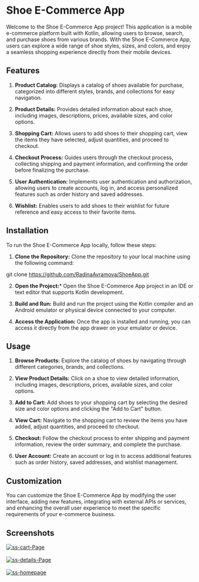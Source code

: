 # Shoe E-Commerce App
Welcome to the Shoe E-Commerce App project! This application is a mobile e-commerce platform built with Kotlin, allowing users to browse, search, and purchase shoes from various brands. With the Shoe E-Commerce App, users can explore a wide range of shoe styles, sizes, and colors, and enjoy a seamless shopping experience directly from their mobile devices.

## Features
1. **Product Catalog:** Displays a catalog of shoes available for purchase, categorized into different styles, brands, and collections for easy navigation.

2. **Product Details:** Provides detailed information about each shoe, including images, descriptions, prices, available sizes, and color options.

3. **Shopping Cart:** Allows users to add shoes to their shopping cart, view the items they have selected, adjust quantities, and proceed to checkout.

4. **Checkout Process:** Guides users through the checkout process, collecting shipping and payment information, and confirming the order before finalizing the purchase.

5. **User Authentication:** Implements user authentication and authorization, allowing users to create accounts, log in, and access personalized features such as order history and saved addresses.

6. **Wishlist:** Enables users to add shoes to their wishlist for future reference and easy access to their favorite items.

## Installation
To run the Shoe E-Commerce App locally, follow these steps:

1. **Clone the Repository:** Clone the repository to your local machine using the following command:

git clone https://github.com/RadinaAvramova/ShoeApp.git

2. **Open the Project:*** Open the Shoe E-Commerce App project in an IDE or text editor that supports Kotlin development.

3. **Build and Run:** Build and run the project using the Kotlin compiler and an Android emulator or physical device connected to your computer.

4. **Access the Application:** Once the app is installed and running, you can access it directly from the app drawer on your emulator or device.

## Usage
1. **Browse Products:** Explore the catalog of shoes by navigating through different categories, brands, and collections.

2. **View Product Details:** Click on a shoe to view detailed information, including images, descriptions, prices, available sizes, and color options.

3. **Add to Cart:** Add shoes to your shopping cart by selecting the desired size and color options and clicking the "Add to Cart" button.

4. **View Cart:** Navigate to the shopping cart to review the items you have added, adjust quantities, and proceed to checkout.

5. **Checkout:** Follow the checkout process to enter shipping and payment information, review the order summary, and complete the purchase.

6. **User Account:** Create an account or log in to access additional features such as order history, saved addresses, and wishlist management.

## Customization
You can customize the Shoe E-Commerce App by modifying the user interface, adding new features, integrating with external APIs or services, and enhancing the overall user experience to meet the specific requirements of your e-commerce business.

## Screenshots

<a href="https://postimg.cc/N9NXKkbC" target="_blank"><img src="https://i.postimg.cc/VvwWH7tw/ss-cart-Page.png" alt="ss-cart-Page"/></a><br/><br/>
<a href="https://postimg.cc/6Tnw5p3n" target="_blank"><img src="https://i.postimg.cc/VsHNgSPG/ss-details-Page.png" alt="ss-details-Page"/></a><br/><br/>
<a href="https://postimg.cc/XBf02QhQ" target="_blank"><img src="https://i.postimg.cc/KjVv8W5S/ss-homepage.png" alt="ss-homepage"/></a><br/><br/>

